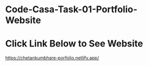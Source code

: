 # Code-Casa-Task-01-Portfolio-Website
# Click Link Below to See Website
https://chetankumbhare-porfolio.netlify.app/
